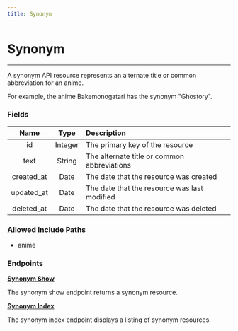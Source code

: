 ```yaml
---
title: Synonym
---
```


# Synonym

---

A synonym API resource represents an alternate title or common abbreviation for an anime.

For example, the anime Bakemonogatari has the synonym "Ghostory".

### Fields

|    Name    |  Type   | Description                                                     |
| :--------: | :-----: | :-------------------------------------------------------------- |
| id         | Integer | The primary key of the resource                                 |
| text       | String  | The alternate title or common abbreviations                     |
| created_at | Date    | The date that the resource was created                          |
| updated_at | Date    | The date that the resource was last modified                    |
| deleted_at | Date    | The date that the resource was deleted                          |

### Allowed Include Paths

* anime

### Endpoints

**[Synonym Show](/synonym/show/)**

The synonym show endpoint returns a synonym resource.

**[Synonym Index](/synonym/index/)**

The synonym index endpoint displays a listing of synonym resources.